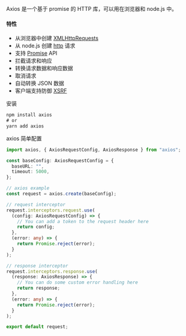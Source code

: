 Axios 是一个基于 promise 的 HTTP 库，可以用在浏览器和 node.js 中。

#### 特性

- 从浏览器中创建 [XMLHttpRequests](https://developer.mozilla.org/en-US/docs/Web/API/XMLHttpRequest)
- 从 node.js 创建 [http](http://nodejs.org/api/http.html) 请求
- 支持 [Promise](https://developer.mozilla.org/en-US/docs/Web/JavaScript/Reference/Global_Objects/Promise) API
- 拦截请求和响应
- 转换请求数据和响应数据
- 取消请求
- 自动转换 JSON 数据
- 客户端支持防御 [XSRF](http://en.wikipedia.org/wiki/Cross-site_request_forgery)

安装

```js
npm install axios
# or
yarn add axios
```

axios 简单配置

```typescript
import axios, { AxiosRequestConfig, AxiosResponse } from "axios";

const baseConfig: AxiosRequestConfig = {
  baseURL: "",
  timeout: 5000,
};

// axios example
const request = axios.create(baseConfig);

// request interceptor
request.interceptors.request.use(
  (config: AxiosRequestConfig) => {
    // You can add a token to the request header here
    return config;
  },
  (error: any) => {
    return Promise.reject(error);
  }
);

// response interceptor
request.interceptors.response.use(
  (response: AxiosResponse) => {
    // You can do some custom error handling here
    return response;
  },
  (error: any) => {
    return Promise.reject(error);
  }
);

export default request;
```
